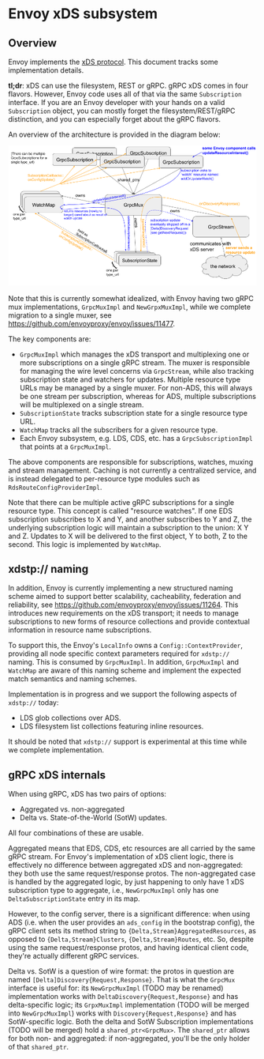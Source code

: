 # Envoy xDS subsystem

## Overview

Envoy implements the [xDS
protocol](https://www.envoyproxy.io/docs/envoy/latest/api-docs/xds_protocol). This document tracks
some implementation details.

**tl;dr**: xDS can use the filesystem, REST or gRPC. gRPC xDS comes in four flavors.
However, Envoy code uses all of that via the same `Subscription` interface.
If you are an Envoy developer with your hands on a valid `Subscription` object,
you can mostly forget the filesystem/REST/gRPC distinction, and you can
especially forget about the gRPC flavors.

An overview of the architecture is provided in the diagram below:

![xDS implementation architecture overview](xDS_code_diagram.png)

Note that this is currently somewhat idealized, with Envoy having two gRPC mux implementations,
`GrpcMuxImpl` and `NewGrpxMuxImpl`, while we complete migration to a single muxer, see
https://github.com/envoyproxy/envoy/issues/11477.

The key components are:
* `GrpcMuxImpl` which manages the xDS transport and multiplexing one or more subscriptions on a
  single gRPC stream. The muxer is responsible for managing the wire level concerns via
  `GrpcStream`, while also tracking subscription state and watchers for updates. Multiple resource
  type URLs may be managed by a single muxer. For non-ADS, this will always be one stream per
  subscription, whereas for ADS, multiple subscriptions will be multiplexed on a single stream.
* `SubscriptionState` tracks subscription state for a single resource type URL.
* `WatchMap` tracks all the subscribers for a given resource type.
* Each Envoy subsystem, e.g. LDS, CDS, etc. has a `GrpcSubscriptionImpl` that points at a `GrpcMuxImpl`.

The above components are responsible for subscriptions, watches, muxing and stream management.
Caching is not currently a centralized service, and is instead delegated to per-resource type
modules such as `RdsRouteConfigProviderImpl`.

Note that there can be multiple active gRPC subscriptions for a single resource type. This concept
is called "resource watches". If one EDS subscription subscribes to X and Y, and another subscribes
to Y and Z, the underlying subscription logic will maintain a subscription to the union: X Y and Z.
Updates to X will be delivered to the first object, Y to both, Z to the second. This logic is
implemented by `WatchMap`.

## xdstp:// naming

In addition, Envoy is currently implementing a new structured naming scheme aimed to support
better scalability, cacheability, federation and reliability, see
https://github.com/envoyproxy/envoy/issues/11264. This introduces new requirements on the xDS
transport; it needs to manage subscriptions to new forms of resource collections and provide
contextual information in resource name subscriptions.

To support this, the Envoy's `LocalInfo` owns a `Config::ContextProvider`, providing all node
specific context parameters required for `xdstp://` naming. This is consumed by `GrpcMuxImpl`. In
addition, `GrpcMuxImpl` and `WatchMap` are aware of this naming scheme and implement the expected
match semantics and naming schemes.

Implementation is in progress and we support the following aspects of `xdstp://` today:
* LDS glob collections over ADS.
* LDS filesystem list collections featuring inline resources.

It should be noted that `xdstp://` support is experimental at this time while we complete
implementation.

## gRPC xDS internals

When using gRPC, xDS has two pairs of options:
* Aggregated vs. non-aggregated
* Delta vs. State-of-the-World (SotW) updates.

All four combinations of these are usable.

Aggregated means that EDS, CDS, etc resources are all carried by the same gRPC stream.
For Envoy's implementation of xDS client logic, there is effectively no difference
between aggregated xDS and non-aggregated: they both use the same request/response protos. The
non-aggregated case is handled by the aggregated logic, by just
happening to only have 1 xDS subscription type to aggregate, i.e., `NewGrpcMuxImpl` only has one
`DeltaSubscriptionState` entry in its map.

However, to the config server, there is a significant difference: when using ADS (i.e. when
the user provides an `ads_config` in the bootstrap config), the gRPC client sets
its method string to `{Delta,Stream}AggregatedResources`, as opposed to `{Delta,Stream}Clusters`,
`{Delta,Stream}Routes`, etc. So, despite using the same request/response protos,
and having identical client code, they're actually different gRPC services.

Delta vs. SotW is a question of wire format: the protos in question are named
`[Delta]Discovery{Request,Response}`. That is what the `GrpcMux` interface is useful for: its
`NewGrpcMuxImpl` (TODO may be renamed) implementation works with `DeltaDiscovery{Request,Response}` and has
delta-specific logic; its `GrpxMuxImpl` implementation (TODO will be merged into `NewGrpcMuxImpl`)
works with `Discovery{Request,Response}` and has SotW-specific logic. Both the delta and SotW
Subscription implementations (TODO will be merged) hold a `shared_ptr<GrpcMux>`. The `shared_ptr`
allows for both non- and aggregated: if non-aggregated, you'll be the only holder of that
`shared_ptr`.
